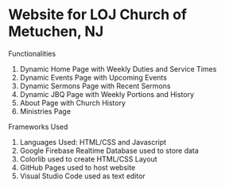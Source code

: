 # Website for LOJ Church of Metuchen, NJ
Functionalities
1. Dynamic Home Page with Weekly Duties and Service Times
2. Dynamic Events Page with Upcoming Events
3. Dynamic Sermons Page with Recent Sermons
4. Dynamic JBQ Page with Weekly Portions and History
5. About Page with Church History
6. Ministries Page

Frameworks Used
1. Languages Used: HTML/CSS and Javascript
2. Google Firebase Realtime Database used to store data
3. Colorlib used to create HTML/CSS Layout
4. GitHub Pages used to host website
5. Visual Studio Code used as text editor
